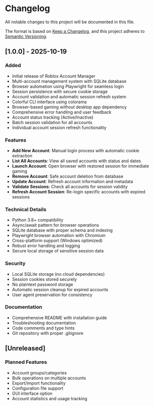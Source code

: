 # Changelog

All notable changes to this project will be documented in this file.

The format is based on [Keep a Changelog](https://keepachangelog.com/en/1.0.0/),
and this project adheres to [Semantic Versioning](https://semver.org/spec/v2.0.0.html).

## [1.0.0] - 2025-10-19

### Added
- Initial release of Roblox Account Manager
- Multi-account management system with SQLite database
- Browser automation using Playwright for seamless login
- Session persistence with secure cookie storage
- Account validation and automatic session refresh system
- Colorful CLI interface using colorama
- Browser-based gaming without desktop app dependency
- Comprehensive error handling and user feedback
- Account status tracking (Active/Inactive)
- Batch session validation for all accounts
- Individual account session refresh functionality

### Features
- **Add New Account**: Manual login process with automatic cookie extraction
- **List All Accounts**: View all saved accounts with status and dates
- **Launch Account**: Open browser with restored session for immediate gaming
- **Remove Account**: Safe account deletion from database
- **Update Account**: Refresh account information and metadata  
- **Validate Sessions**: Check all accounts for session validity
- **Refresh Account Session**: Re-login specific accounts with expired sessions

### Technical Details
- Python 3.8+ compatibility
- Async/await pattern for browser operations
- SQLite database with proper schema and indexing
- Playwright browser automation with Chromium
- Cross-platform support (Windows optimized)
- Robust error handling and logging
- Secure local storage of sensitive session data

### Security
- Local SQLite storage (no cloud dependencies)
- Session cookies stored securely
- No plaintext password storage
- Automatic session cleanup for expired accounts
- User agent preservation for consistency

### Documentation
- Comprehensive README with installation guide
- Troubleshooting documentation  
- Code comments and type hints
- Git repository with proper .gitignore

## [Unreleased]

### Planned Features
- Account groups/categories
- Bulk operations on multiple accounts
- Export/import functionality
- Configuration file support
- GUI interface option
- Account statistics and usage tracking